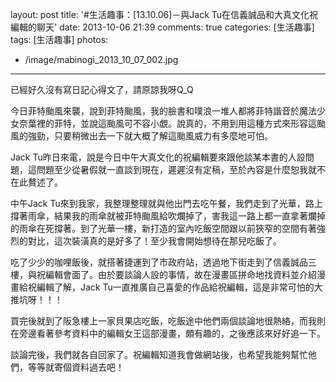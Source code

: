 layout: post
title: '#生活趣事：[13.10.06]－與Jack Tu在信義誠品和大真文化祝編輯的聊天'
date: 2013-10-06 21:39
comments: true
categories: [生活趣事]
tags: [生活趣事]
photos:
- /image/mabinogi_2013_10_07_002.jpg
---
已經好久沒有寫日記心得文了，請原諒我呀Q_Q

今日菲特颱風來襲，說到菲特颱風，我的臉書和噗浪一堆人都將菲特諧音於魔法少女奈葉裡的菲特，並說這颱風可不容小覷。說真的，不用到用這種方式來形容這颱風的強勁，只要稍微出去一下就大概了解這颱風威力有多麼地可怕。

Jack Tu昨日來電，說是今日中午大真文化的祝編輯要來跟他談某本書的人設問題，這問題至少從暑假就一直談到現在，遲遲沒有定稿，至於內容是什麼恕我就不在此贅述了。

中午Jack Tu來到我家，我整理整理就與他出門去吃午餐，我們走到了光華，路上撐著雨傘，結果我的雨傘就被菲特颱風給吹爛掉了，害我這一路上都一直拿著爛掉的雨傘在死撐著。到了光華一樓，新打造的室內吃飯空間跟以前狹窄的空間有著強烈的對比，這次裝潢真的是好多了！至少我會開始想待在那兒吃飯了。

吃了少少的咖哩飯後，就搭著捷運到了市政府站，透過地下街走到了信義誠品三樓，與祝編輯會面了。由於要談論人設的事情，故在漫畫區拼命地找資料並介紹漫畫給祝編輯了解，Jack Tu一直推廣自己喜愛的作品給祝編輯，這是非常可怕的大推坑呀！！！

買完後就到了阪急樓上一家貝果店吃飯，吃飯途中他們兩個談論地很熱絡，而我則在旁邊看著參考資料中的編輯女王這部漫畫，頗有趣的，之後應該來好好追一下。

談論完後，我們就各自回家了。祝編輯知道我會做網站後，也希望我能夠幫忙他們，等等就寄個資料過去吧！